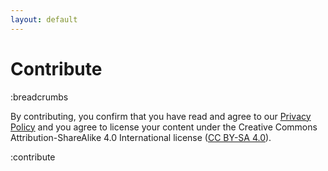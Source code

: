 ```yaml
---
layout: default
---
```


# Contribute

:breadcrumbs

By contributing, you confirm that you have read and agree to our <a href="/privacy-policy" target="_blank">Privacy Policy</a> and you agree to license your content under the Creative Commons Attribution-ShareAlike 4.0 International license (<a href="https://creativecommons.org/licenses/by-sa/4.0/" target="_blank">CC BY-SA 4.0</a>).

:contribute
